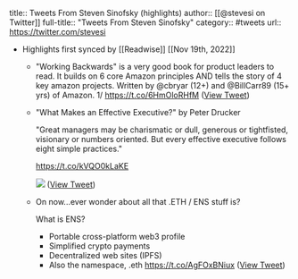 title:: Tweets From Steven Sinofsky (highlights)
author:: [[@stevesi on Twitter]]
full-title:: "Tweets From Steven Sinofsky"
category:: #tweets
url:: https://twitter.com/stevesi

- Highlights first synced by [[Readwise]] [[Nov 19th, 2022]]
	- "Working Backwards" is a very good book for product leaders to read. It builds on 6 core Amazon principles AND tells the story of 4 key amazon projects. Written by @cbryar (12+) and @BillCarr89 (15+ yrs) of Amazon.  1/ https://t.co/6HmOloRHfM ([View Tweet](https://twitter.com/stevesi/status/1391268096891969540))
	- "What Makes an Effective Executive?" by Peter Drucker
	  
	  "Great managers may be charismatic or dull, generous or tightfisted, visionary or numbers oriented. But every effective executive follows eight simple practices."
	  
	  https://t.co/kVQO0kLaKE 
	  
	  ![](https://pbs.twimg.com/media/E4dVENOVUAUx-zX.png) ([View Tweet](https://twitter.com/stevesi/status/1407187151008145411))
	- On now...ever wonder about all that .ETH / ENS stuff is?
	  
	  What is ENS?
	  * Portable cross-platform web3 profile
	  * Simplified crypto payments
	  * Decentralized web sites (IPFS)
	  * Also the namespace, .eth https://t.co/AgFOxBNiux ([View Tweet](https://twitter.com/stevesi/status/1459765922097364994))